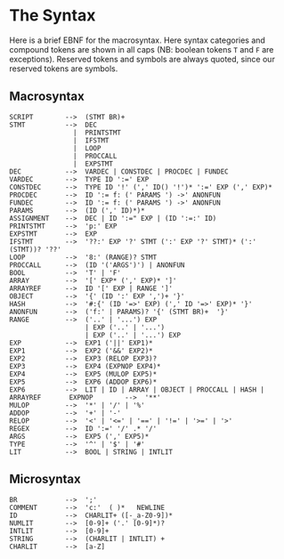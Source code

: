 The Syntax
==========

Here is a brief EBNF for the macrosyntax.  Here syntax categories and compound tokens are shown in all 
caps (NB: boolean tokens `T` and `F` are exceptions). Reserved tokens and symbols are always quoted, 
since our reserved tokens are symbols.  



Macrosyntax
-----------

    SCRIPT        -->  (STMT BR)+
    STMT          -->  DEC 
                    |  PRINTSTMT
                    |  IFSTMT
                    |  LOOP
                    |  PROCCALL
                    |  EXPSTMT
    DEC           -->  VARDEC | CONSTDEC | PROCDEC | FUNDEC
    VARDEC        -->  TYPE ID ':=' EXP 
    CONSTDEC      -->  TYPE ID '!' (',' ID() '!')* ':=' EXP (',' EXP)*
    PROCDEC       -->  ID ':= f: (' PARAMS ') ->' ANONFUN
    FUNDEC        -->  ID ':= f: (' PARAMS ') ->' ANONFUN
    PARAMS        -->  (ID (',' ID)*)*
    ASSIGNMENT    -->  DEC | ID ':=" EXP | (ID ':=:' ID)
    PRINTSTMT     -->  'p:' EXP
    EXPSTMT       -->  EXP
    IFSTMT        -->  '??:' EXP '?' STMT (':' EXP '?' STMT)* (':' (STMT))? '??'
    LOOP          -->  '8:' (RANGE)? STMT
    PROCCALL      -->  (ID '('ARGS')') | ANONFUN
    BOOL          -->  'T' | 'F'
    ARRAY         -->  '[' EXP* (',' EXP)* ']'
    ARRAYREF      -->  ID '[' EXP | RANGE ']'
    OBJECT        -->  '{' (ID ':' EXP ',')+ '}'
    HASH          -->  '#:{' (ID '=>' EXP) (',' ID '=>' EXP)* '}'
    ANONFUN       -->  ('f:' | PARAMS)? '{' (STMT BR)+  '}'
    RANGE         -->  ('..' | '...') EXP 
                       | EXP ('..' | '...')
                       | EXP ('..' | '...') EXP
    EXP           -->  EXP1 ('||' EXP1)*
    EXP1          -->  EXP2 ('&&' EXP2)* 
    EXP2          -->  EXP3 (RELOP EXP3)?
    EXP3          -->  EXP4 (EXPNOP EXP4)*
    EXP4          -->  EXP5 (MULOP EXP5)*
    EXP5          -->  EXP6 (ADDOP EXP6)*
    EXP6          -->  LIT | ID | ARRAY | OBJECT | PROCCALL | HASH | ARRAYREF       EXPNOP        -->  '**'
    MULOP         -->  '*' | '/' | '%' 
    ADDOP         -->  '+' | '-'
    RELOP         -->  '<' | '<=' | '==' | '!=' | '>=' | '>' 
    REGEX         -->  ID ':=' '/' .* '/'
    ARGS          -->  EXP5 (',' EXP5)*
    TYPE          -->  '^' | '$' | '#' 
    LIT           -->  BOOL | STRING | INTLIT

    
    
Microsyntax
-----------

    BR            -->  ';'
    COMMENT       -->  'c:'  ( )*   NEWLINE
    ID            -->  CHARLIT+ ([-_a-Z0-9])*
    NUMLIT        -->  [0-9]+ ('.' [0-9]*)?
    INTLIT        -->  [0-9]+
    STRING        -->  (CHARLIT | INTLIT) +
    CHARLIT       -->  [a-Z]

